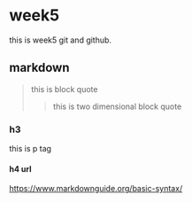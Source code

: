 # week5
this is week5 git and github.

## markdown

> this is block quote
>> this is two dimensional block quote

### h3

this is p tag

#### h4 url

<https://www.markdownguide.org/basic-syntax/>
